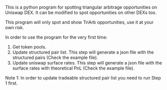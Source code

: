 This is a python program for spotting triangular arbitrage opportunities on Uniswap DEX. It can be modified to spot opportunities on other DEXs too.

This program will only spot and show TriArb opportunities, use it at your own risk.

In order to use the program for the very first time:

1. Get token pools.
2. Update structured pair list. This step will generate a json file with the structured pairs (Check the example file).
3. Update uniswap surface rates. This step will generate a json file with the surface rates with theoretical PnL (Check the example file).

Note 1: In order to update tradeable structured pair list you need to run Step 1 first.